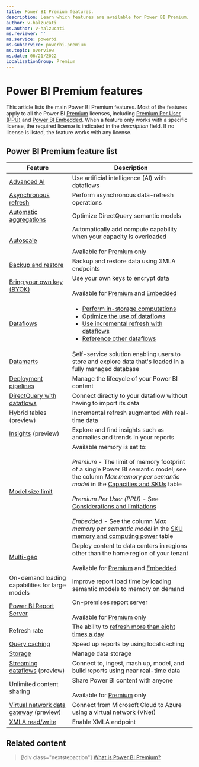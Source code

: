 ```yaml
---
title: Power BI Premium features.
description: Learn which features are available for Power BI Premium.
author: v-halzucati
ms.author: v-halzucati
ms.reviewer: ''
ms.service: powerbi
ms.subservice: powerbi-premium
ms.topic: overview
ms.date: 06/21/2022
LocalizationGroup: Premium
---
```


# Power BI Premium features

This article lists the main Power BI Premium features. Most of the features apply to all the Power BI [Premium](service-premium-what-is.md) licenses, including [Premium Per User (PPU)](service-premium-per-user-faq.yml) and [Power BI Embedded](../developer/embedded/embedded-analytics-power-bi.md). When a feature only works with a specific license, the required license is indicated in the *description* field. If no license is listed, the feature works with any license.

## Power BI Premium feature list

|Feature |Description |
|--------|------------|
|[Advanced AI](../transform-model/dataflows/dataflows-machine-learning-integration.md) |Use artificial intelligence (AI) with dataflows |
|[Asynchronous refresh](../connect-data/asynchronous-refresh.md) |Perform asynchronous data-refresh operations |
|[Automatic aggregations](aggregations-auto.md) |Optimize DirectQuery semantic models |
|[Autoscale](service-premium-auto-scale.md) |Automatically add compute capability when your capacity is overloaded</br></br>Available for [Premium](service-premium-what-is.md) only |
|[Backup and restore](service-premium-backup-restore-dataset.md) |Backup and restore data using XMLA endpoints |
|[Bring your own key (BYOK)](service-encryption-byok.md) |Use your own keys to encrypt data</br></br>Available for [Premium](service-premium-what-is.md) and [Embedded](../developer/embedded/embedded-analytics-power-bi.md) |
|[Dataflows](../transform-model/dataflows/dataflows-premium-features.md) |<ul><li>[Perform in-storage computations](../transform-model/dataflows/dataflows-premium-features.md#computed-entities)</li><li>[Optimize the use of dataflows](../transform-model/dataflows/dataflows-premium-features.md#the-enhanced-compute-engine)</li><li>[Use incremental refresh with dataflows](../transform-model/dataflows/dataflows-premium-features.md#incremental-refresh)</li><li>[Reference other dataflows](../transform-model/dataflows/dataflows-premium-features.md#linked-entities)</li></ul> |
|[Datamarts](../transform-model/datamarts/datamarts-overview.md) |Self-service solution enabling users to store and explore data that's loaded in a fully managed database|
|[Deployment pipelines](/fabric/cicd/deployment-pipelines/intro-to-deployment-pipelines) |Manage the lifecycle of your Power BI content |
|[DirectQuery with dataflows](../transform-model/dataflows/dataflows-premium-features.md#use-directquery-with-dataflows-in-power-bi) |Connect directly to your dataflow without having to import its data |
|Hybrid tables (preview) |Incremental refresh augmented with real-time data |
|[Insights](../create-reports/insights.md) (preview) |Explore and find insights such as anomalies and trends in your reports |
|[Model size limit](service-premium-what-is.md#semantic-model-sku-limitation) |Available memory is set to:</br></br>*Premium* - The limit of memory footprint of a single Power BI semantic model; see the column *Max memory per semantic model* in the [Capacities and SKUs](service-premium-what-is.md#capacities-and-skus) table</br></br>*Premium Per User (PPU)* - See [Considerations and limitations](service-premium-per-user-faq.yml#considerations-and-limitations)</br></br>*Embedded* - See the column *Max memory per semantic model* in the [SKU memory and computing power](../developer/embedded/embedded-capacity.md#sku-computing-power) table|
|[Multi-geo](../admin/service-admin-premium-multi-geo.md) |Deploy content to data centers in regions other than the home region of your tenant</br></br>Available for [Premium](service-premium-what-is.md) and [Embedded](../developer/embedded/embedded-analytics-power-bi.md)  |
|On-demand loading capabilities for large models |Improve report load time by loading semantic models to memory on demand |
|[Power BI Report Server](./../report-server/get-started.md) |On-premises report server</br></br>Available for [Premium](service-premium-what-is.md) only |
|Refresh rate |The ability to [refresh more than eight times a day](../connect-data/refresh-data.md#data-refresh)|
|[Query caching](../connect-data/power-bi-query-caching.md) |Speed up reports by using local caching |
|[Storage](../admin/service-admin-manage-your-data-storage-in-power-bi.md) |Manage data storage |
|[Streaming dataflows](./../transform-model/dataflows/dataflows-streaming.md) (preview) |Connect to, ingest, mash up, model, and build reports using near real-time data |
|Unlimited content sharing |Share Power BI content with anyone</br></br>Available for [Premium](service-premium-what-is.md) only |
|[Virtual network data gateway](/data-integration/vnet/overview) (preview) | Connect from Microsoft Cloud to Azure using a virtual network (VNet) |
|[XMLA read/write](service-premium-connect-tools.md) |Enable XMLA endpoint |

## Related content

> [!div class="nextstepaction"]
> [What is Power BI Premium?](service-premium-what-is.md)
